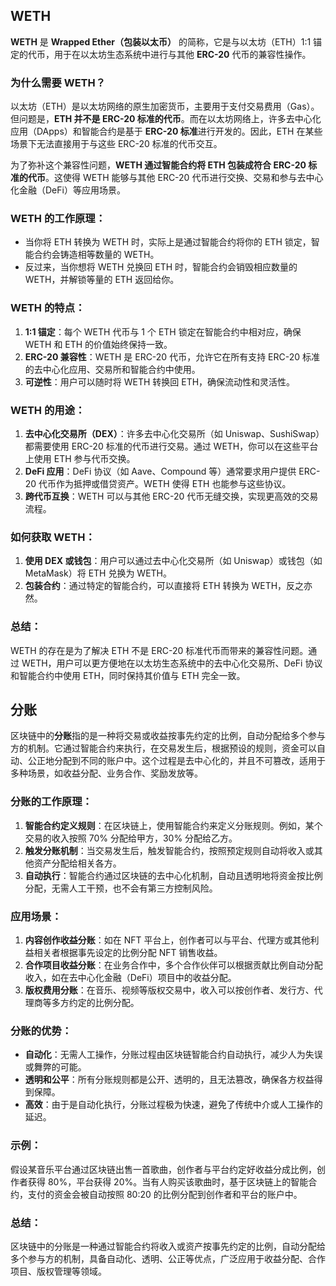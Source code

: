 ## WETH
**WETH** 是 **Wrapped Ether（包装以太币）** 的简称，它是与以太坊（ETH）1:1 锚定的代币，用于在以太坊生态系统中进行与其他 **ERC-20** 代币的兼容性操作。

### 为什么需要 WETH？
以太坊（ETH）是以太坊网络的原生加密货币，主要用于支付交易费用（Gas）。但问题是，**ETH 并不是 ERC-20 标准的代币**。而在以太坊网络上，许多去中心化应用（DApps）和智能合约是基于 **ERC-20 标准**进行开发的。因此，ETH 在某些场景下无法直接用于与这些 ERC-20 标准的代币交互。

为了弥补这个兼容性问题，**WETH 通过智能合约将 ETH 包装成符合 ERC-20 标准的代币**。这使得 WETH 能够与其他 ERC-20 代币进行交换、交易和参与去中心化金融（DeFi）等应用场景。

### WETH 的工作原理：
- 当你将 ETH 转换为 WETH 时，实际上是通过智能合约将你的 ETH 锁定，智能合约会铸造相等数量的 WETH。
- 反过来，当你想将 WETH 兑换回 ETH 时，智能合约会销毁相应数量的 WETH，并解锁等量的 ETH 返回给你。

### WETH 的特点：
1. **1:1 锚定**：每个 WETH 代币与 1 个 ETH 锁定在智能合约中相对应，确保 WETH 和 ETH 的价值始终保持一致。
2. **ERC-20 兼容性**：WETH 是 ERC-20 代币，允许它在所有支持 ERC-20 标准的去中心化应用、交易所和智能合约中使用。
3. **可逆性**：用户可以随时将 WETH 转换回 ETH，确保流动性和灵活性。

### WETH 的用途：
1. **去中心化交易所（DEX）**：许多去中心化交易所（如 Uniswap、SushiSwap）都需要使用 ERC-20 标准的代币进行交易。通过 WETH，你可以在这些平台上使用 ETH 参与代币交换。
2. **DeFi 应用**：DeFi 协议（如 Aave、Compound 等）通常要求用户提供 ERC-20 代币作为抵押或借贷资产。WETH 使得 ETH 也能参与这些协议。
3. **跨代币互换**：WETH 可以与其他 ERC-20 代币无缝交换，实现更高效的交易流程。

### 如何获取 WETH：
1. **使用 DEX 或钱包**：用户可以通过去中心化交易所（如 Uniswap）或钱包（如 MetaMask）将 ETH 兑换为 WETH。
2. **包装合约**：通过特定的智能合约，可以直接将 ETH 转换为 WETH，反之亦然。

### 总结：
WETH 的存在是为了解决 ETH 不是 ERC-20 标准代币而带来的兼容性问题。通过 WETH，用户可以更方便地在以太坊生态系统中的去中心化交易所、DeFi 协议和智能合约中使用 ETH，同时保持其价值与 ETH 完全一致。

## 分账
区块链中的**分账**指的是一种将交易或收益按事先约定的比例，自动分配给多个参与方的机制。它通过智能合约来执行，在交易发生后，根据预设的规则，资金可以自动、公正地分配到不同的账户中。这个过程是去中心化的，并且不可篡改，适用于多种场景，如收益分配、业务合作、奖励发放等。

### 分账的工作原理：
1. **智能合约定义规则**：在区块链上，使用智能合约来定义分账规则。例如，某个交易的收入按照 70% 分配给甲方，30% 分配给乙方。
2. **触发分账机制**：当交易发生后，触发智能合约，按照预定规则自动将收入或其他资产分配给相关各方。
3. **自动执行**：智能合约通过区块链的去中心化机制，自动且透明地将资金按比例分配，无需人工干预，也不会有第三方控制风险。

### 应用场景：
1. **内容创作收益分账**：如在 NFT 平台上，创作者可以与平台、代理方或其他利益相关者根据事先设定的比例分配 NFT 销售收益。
2. **合作项目收益分账**：在业务合作中，多个合作伙伴可以根据贡献比例自动分配收入，如在去中心化金融（DeFi）项目中的收益分配。
3. **版权费用分账**：在音乐、视频等版权交易中，收入可以按创作者、发行方、代理商等多方约定的比例分配。

### 分账的优势：
- **自动化**：无需人工操作，分账过程由区块链智能合约自动执行，减少人为失误或舞弊的可能。
- **透明和公平**：所有分账规则都是公开、透明的，且无法篡改，确保各方权益得到保障。
- **高效**：由于是自动化执行，分账过程极为快速，避免了传统中介或人工操作的延迟。

### 示例：
假设某音乐平台通过区块链出售一首歌曲，创作者与平台约定好收益分成比例，创作者获得 80%，平台获得 20%。当有人购买该歌曲时，基于区块链上的智能合约，支付的资金会被自动按照 80:20 的比例分配到创作者和平台的账户中。

### 总结：
区块链中的分账是一种通过智能合约将收入或资产按事先约定的比例，自动分配给多个参与方的机制，具备自动化、透明、公正等优点，广泛应用于收益分配、合作项目、版权管理等领域。